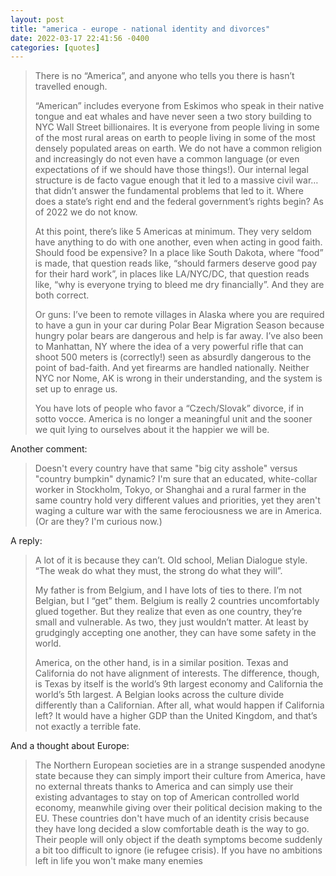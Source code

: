 ```yaml
---
layout: post
title: "america - europe - national identity and divorces"
date: 2022-03-17 22:41:56 -0400
categories: [quotes]
---
```


> There is no “America”, and anyone who tells you there is hasn’t travelled enough. 
><!--break-->
>“American” includes everyone from Eskimos who speak in their native tongue and eat whales and have never seen a two story building to NYC Wall Street billionaires. It is everyone from people living in some of the most rural areas on earth to people living in some of the most densely populated areas on earth. We do not have a common religion and increasingly do not even have a common language (or even expectations of if we should have those things!). Our internal legal structure is de facto vague enough that it led to a massive civil war…that didn’t answer the fundamental problems that led to it. Where does a state’s right end and the federal government’s rights begin? As of 2022 we do not know.
>
> At this point, there’s like 5 Americas at minimum. They very seldom have anything to do with one another, even when acting in good faith. Should food be expensive? In a place like South Dakota, where “food” is made, that question reads like, “should farmers deserve good pay for their hard work”, in places like LA/NYC/DC, that question reads like, “why is everyone trying to bleed me dry financially”. And they are both correct.
> 
> Or guns: I’ve been to remote villages in Alaska where you are required to have a gun in your car during Polar Bear Migration Season because hungry polar bears are dangerous and help is far away. I’ve also been to Manhattan, NY where the idea of a very powerful rifle that can shoot 500 meters is (correctly!) seen as absurdly dangerous to the point of bad-faith. And yet firearms are handled nationally. Neither NYC nor Nome, AK is wrong in their understanding, and the system is set up to enrage us.
> 
> You have lots of people who favor a “Czech/Slovak” divorce, if in sotto vocce. America is no longer a meaningful unit and the sooner we quit lying to ourselves about it the happier we will be.

Another comment:

> Doesn't every country have that same "big city asshole" versus "country bumpkin" dynamic? I'm sure that an educated, white-collar worker in Stockholm, Tokyo, or Shanghai and a rural farmer in the same country hold very different values and priorities, yet they aren't waging a culture war with the same ferociousness we are in America. (Or are they? I'm curious now.) 

A reply:

> A lot of it is because they can’t. Old school, Melian Dialogue style. “The weak do what they must, the strong do what they will”.
> 
> My father is from Belgium, and I have lots of ties to there. I’m not Belgian, but I “get” them. Belgium is really 2 countries uncomfortably glued together. But they realize that even as one country, they’re small and vulnerable. As two, they just wouldn’t matter. At least by grudgingly accepting one another, they can have some safety in the world.
> 
> America, on the other hand, is in a similar position. Texas and California do not have alignment of interests. The difference, though, is Texas by itself is the world’s 9th largest economy and California the world’s 5th largest. A Belgian looks across the culture divide differently than a Californian. After all, what would happen if California left? It would have a higher GDP than the United Kingdom, and that’s not exactly a terrible fate.

And a thought about Europe:

> The Northern European societies are in a strange suspended anodyne state because they can simply import their culture from America, have no external threats thanks to America and can simply use their existing advantages to stay on top of American controlled world economy, meanwhile giving over their political decision making to the EU. These countries don't have much of an identity crisis because they have long decided a slow comfortable death is the way to go. Their people will only object if the death symptoms become suddenly a bit too difficult to ignore (ie refugee crisis). If you have no ambitions left in life you won't make many enemies